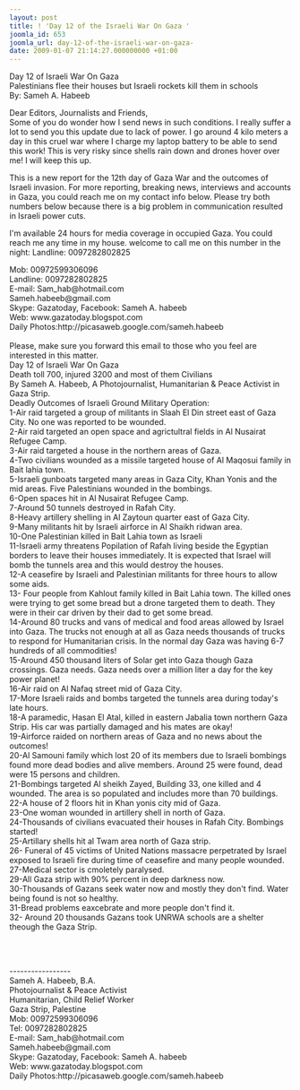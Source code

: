 ```yaml
---
layout: post
title: ! 'Day 12 of the Israeli War On Gaza '
joomla_id: 653
joomla_url: day-12-of-the-israeli-war-on-gaza-
date: 2009-01-07 21:14:27.000000000 +01:00
---
```


Day 12 of Israeli War On Gaza <br />Palestinians flee their houses but Israeli rockets kill them in schools<br />By: Sameh A. Habeeb
<p>Dear Editors, Journalists and Friends,<br />Some of you do wonder how I send news in such conditions. I really suffer a lot to send you this update due to lack of power. I go around 4 kilo meters a day in this cruel war where I charge my laptop battery to be able to send this work! This is very risky since shells rain down and drones hover over me! I will keep this up.</p>
<p>This is a new report for the 12th day of Gaza War and the outcomes of Israeli invasion. For more reporting, breaking news, interviews and accounts in Gaza, you could reach me on my contact info below. Please try both numbers below because there is a big problem in communication resulted in Israeli power cuts.</p>
<p>I'm available 24 hours for media coverage in occupied Gaza. You could reach me any time in my house. welcome to call me on this number in the night: Landline: 0097282802825</p>
<p>Mob: 00972599306096<br />Landline: 0097282802825<br />E-mail: Sam_hab@hotmail.com<br />Sameh.habeeb@gmail.com<br />Skype: Gazatoday, Facebook: Sameh A. habeeb<br />Web: www.gazatoday.blogspot.com<br />Daily Photos:http://picasaweb.google.com/sameh.habeeb<br /><br />Please, make sure you forward this email to those who you feel are interested in this matter.<br />Day 12 of Israeli War On Gaza <br />Death toll 700, injured 3200 and most of them Civilians<br />By Sameh A. Habeeb, A Photojournalist, Humanitarian & Peace Activist in Gaza Strip.<br />Deadly Outcomes of Israeli Ground Military Operation:<br />1-Air raid targeted a group of militants in Slaah El Din street east of Gaza City. No one was reported to be wounded.<br />2-Air raid targeted an open space and agrictultral fields in Al Nusairat Refugee Camp.<br />3-Air raid targeted a house in the northern areas of Gaza.<br />4-Two civilians wounded as a missile targeted house of Al Maqosui family in Bait lahia town.<br />5-Israeli gunboats targeted many areas in Gaza City, Khan Yonis and the mid areas. Five Palestinians wounded in the bombings.<br />6-Open spaces hit in Al Nusairat Refugee Camp.<br />7-Around 50 tunnels destroyed in Rafah City.<br />8-Heavy artillery shelling in Al Zaytoun quarter east of Gaza City.<br />9-Many militants hit by Israeli airforce in Al Shaikh ridwan area.<br />10-One Palestinian killed in Bait Lahia town as Israeli <br />11-Israeli army threatens Popilation of Rafah living beside the Egyptian borders to leave their houses immediately. It is expected that Israel will bomb the tunnels area and this would destroy the houses.<br />12-A ceasefire by Israeli and Palestinian militants for three hours to allow some aids.<br />13- Four people from Kahlout family killed in Bait Lahia town. The killed ones were trying to get some bread but a drone targeted them to death. They were in their car driven by their dad to get some bread.<br />14-Around 80 trucks and vans of medical and food areas allowed by Israel into Gaza. The trucks not enough at all as Gaza needs thousands of trucks to respond for Humanitarian crisis. In the normal day Gaza was having 6-7 hundreds of all commodities!<br />15-Around 450 thousand liters of Solar get into Gaza though Gaza crossings. Gaza needs. Gaza needs over a million liter a day for the key power planet!<br />16-Air raid on Al Nafaq street mid of Gaza City.<br />17-More Israeli raids and bombs targeted the tunnels area during today's late hours.<br />18-A paramedic, Hasan El Atal, killed in eastern Jabalia town northern Gaza Strip. His car was partially damaged and his mates are okay!<br />19-Airforce raided on northern areas of Gaza and no news about the outcomes!<br />20-Al Samouni family which lost 20 of its members due to Israeli bombings found more dead bodies and alive members. Around 25 were found, dead were 15 persons and children.<br />21-Bombings targeted Al sheikh Zayed, Building 33, one killed and 4 wounded. The area is so populated and includes more than 70 buildings. <br />22-A house of 2 floors hit in Khan yonis city mid of Gaza.<br />23-One woman wounded in artillery shell in north of Gaza.<br />24-Thousands of civilians evacuated their houses in Rafah City. Bombings started!<br />25-Artillary shells hit al Twam area north of Gaza strip.<br />26- Funeral of 45 victims of United Nations massacre perpetrated by Israel exposed to Israeli fire during time of ceasefire and many people wounded.<br />27-Medical sector is cmoletely paralysed.<br />29-All Gaza strip with 90% percent in deep darkness now.<br />30-Thousands of Gazans seek water now and mostly they don't find. Water being found is not so healthy.<br />31-Bread problems eaxcebrate and more people don't find it.<br />32- Around 20 thousands Gazans took UNRWA schools are a shelter theough the Gaza Strip.</p>
<p> </p>
<p><br />----------------- <br />Sameh A. Habeeb, B.A.<br />Photojournalist & Peace Activist<br />Humanitarian, Child Relief Worker<br />Gaza Strip, Palestine<br />Mob: 00972599306096<br />Tel: 0097282802825<br />E-mail: Sam_hab@hotmail.com<br />Sameh.habeeb@gmail.com<br />Skype: Gazatoday, Facebook: Sameh A. habeeb<br />Web: www.gazatoday.blogspot.com<br />Daily Photos:http://picasaweb.google.com/sameh.habeeb</p>
<p> </p>

